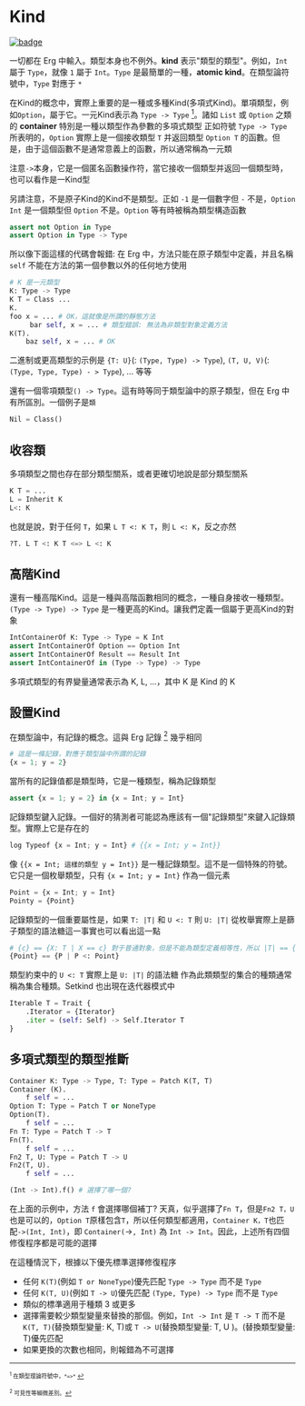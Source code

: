 # Kind

[![badge](https://img.shields.io/endpoint.svg?url=https%3A%2F%2Fgezf7g7pd5.execute-api.ap-northeast-1.amazonaws.com%2Fdefault%2Fsource_up_to_date%3Fowner%3Derg-lang%26repos%3Derg%26ref%3Dmain%26path%3Ddoc/EN/syntax/type/advanced/kind.md%26commit_hash%3D8673a0ce564fd282d0ca586642fa7f002e8a3c50)](https://gezf7g7pd5.execute-api.ap-northeast-1.amazonaws.com/default/source_up_to_date?owner=erg-lang&repos=erg&ref=main&path=doc/EN/syntax/type/advanced/kind.md&commit_hash=8673a0ce564fd282d0ca586642fa7f002e8a3c50)

一切都在 Erg 中輸入。類型本身也不例外。__kind__ 表示"類型的類型"。例如，`Int` 屬于 `Type`，就像 `1` 屬于 `Int`。`Type` 是最簡單的一種，__atomic kind__。在類型論符號中，`Type` 對應于 `*`

在Kind的概念中，實際上重要的是一種或多種Kind(多項式Kind)。單項類型，例如`Option`，屬于它。一元Kind表示為 `Type -> Type` [<sup id="f1">1</sup>](#1)。諸如 `List` 或 `Option` 之類的 __container__ 特別是一種以類型作為參數的多項式類型
正如符號 `Type -> Type` 所表明的，`Option` 實際上是一個接收類型 `T` 并返回類型 `Option T` 的函數。但是，由于這個函數不是通常意義上的函數，所以通常稱為一元類

注意`->`本身，它是一個匿名函數操作符，當它接收一個類型并返回一個類型時，也可以看作是一Kind型

另請注意，不是原子Kind的Kind不是類型。正如 `-1` 是一個數字但 `-` 不是，`Option Int` 是一個類型但 `Option` 不是。`Option` 等有時被稱為類型構造函數

```python
assert not Option in Type
assert Option in Type -> Type
```

所以像下面這樣的代碼會報錯:
在 Erg 中，方法只能在原子類型中定義，并且名稱 `self` 不能在方法的第一個參數以外的任何地方使用

```python
# K 是一元類型
K: Type -> Type
K T = Class ...
K.
foo x = ... # OK，這就像是所謂的靜態方法
     bar self, x = ... # 類型錯誤: 無法為非類型對象定義方法
K(T).
    baz self, x = ... # OK
```

二進制或更高類型的示例是 `{T: U}`(: `(Type, Type) -> Type`), `(T, U, V)`(: `(Type, Type, Type) - > Type`), ... 等等

還有一個零項類型`() -> Type`。這有時等同于類型論中的原子類型，但在 Erg 中有所區別。一個例子是`類`

```python
Nil = Class()
```

## 收容類

多項類型之間也存在部分類型關系，或者更確切地說是部分類型關系

```python
K T = ...
L = Inherit K
L<: K
```

也就是說，對于任何 `T`，如果 `L T <: K T`，則 `L <: K`，反之亦然

```python
?T. L T <: K T <=> L <: K
```

## 高階Kind

還有一種高階Kind。這是一種與高階函數相同的概念，一種自身接收一種類型。`(Type -> Type) -> Type` 是一種更高的Kind。讓我們定義一個屬于更高Kind的對象

```python
IntContainerOf K: Type -> Type = K Int
assert IntContainerOf Option == Option Int
assert IntContainerOf Result == Result Int
assert IntContainerOf in (Type -> Type) -> Type
```

多項式類型的有界變量通常表示為 K, L, ...，其中 K 是 Kind 的 K

## 設置Kind

在類型論中，有記錄的概念。這與 Erg 記錄 [<sup id="f2">2</sup>](#2) 幾乎相同

```python
# 這是一條記錄，對應于類型論中所謂的記錄
{x = 1; y = 2}
```

當所有的記錄值都是類型時，它是一種類型，稱為記錄類型

```python
assert {x = 1; y = 2} in {x = Int; y = Int}
```

記錄類型鍵入記錄。一個好的猜測者可能認為應該有一個"記錄類型"來鍵入記錄類型。實際上它是存在的

```python
log Typeof {x = Int; y = Int} # {{x = Int; y = Int}}
```

像 `{{x = Int; 這樣的類型 y = Int}}` 是一種記錄類型。這不是一個特殊的符號。它只是一個枚舉類型，只有 `{x = Int; y = Int}` 作為一個元素

```python
Point = {x = Int; y = Int}
Pointy = {Point}
```

記錄類型的一個重要屬性是，如果 `T: |T|` 和 `U <: T` 則 `U: |T|`
從枚舉實際上是篩子類型的語法糖這一事實也可以看出這一點

```python
# {c} == {X: T | X == c} 對于普通對象，但是不能為類型定義相等性，所以 |T| == {X | X <: T}
{Point} == {P | P <: Point}
```

類型約束中的 `U <: T` 實際上是 `U: |T|` 的語法糖
作為此類類型的集合的種類通常稱為集合種類。Setkind 也出現在迭代器模式中

```python
Iterable T = Trait {
    .Iterator = {Iterator}
    .iter = (self: Self) -> Self.Iterator T
}
```

## 多項式類型的類型推斷

```python
Container K: Type -> Type, T: Type = Patch K(T, T)
Container (K).
    f self = ...
Option T: Type = Patch T or NoneType
Option(T).
    f self = ...
Fn T: Type = Patch T -> T
Fn(T).
    f self = ...
Fn2 T, U: Type = Patch T -> U
Fn2(T, U).
    f self = ...

(Int -> Int).f() # 選擇了哪一個?
```

在上面的示例中，方法 `f` 會選擇哪個補丁?
天真，似乎選擇了`Fn T`，但是`Fn2 T，U`也是可以的，`Option T`原樣包含`T`，所以任何類型都適用，`Container K，T`也匹配`->(Int, Int)`，即 `Container(`->`, Int)` 為 `Int -> Int`。因此，上述所有四個修復程序都是可能的選擇

在這種情況下，根據以下優先標準選擇修復程序

* 任何 `K(T)`(例如 `T or NoneType`)優先匹配 `Type -> Type` 而不是 `Type`
* 任何 `K(T, U)`(例如 `T -> U`)優先匹配 `(Type, Type) -> Type` 而不是 `Type`
* 類似的標準適用于種類 3 或更多
* 選擇需要較少類型變量來替換的那個。例如，`Int -> Int` 是 `T -> T` 而不是 `K(T, T)`(替換類型變量: K, T)或 `T -> U`(替換類型變量: T, U )。(替換類型變量: T)優先匹配
* 如果更換的次數也相同，則報錯為不可選擇

---

<span id="1" style="font-size:x-small"><sup>1</sup> 在類型理論符號中，`*=>*` [↩](#f1)</span>

<span id="2" style="font-size:x-small"><sup>2</sup> 可見性等細微差別。[↩](#f2)</span>
